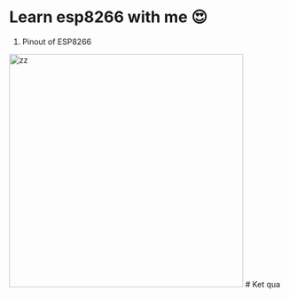 # Learn esp8266 with me 😍
1. Pinout of ESP8266
<img width="422" alt="zz" src="https://user-images.githubusercontent.com/99706301/227479233-c275d7aa-c74a-409c-a1fb-4ad9afff6a65.png">
# Ket qua 

